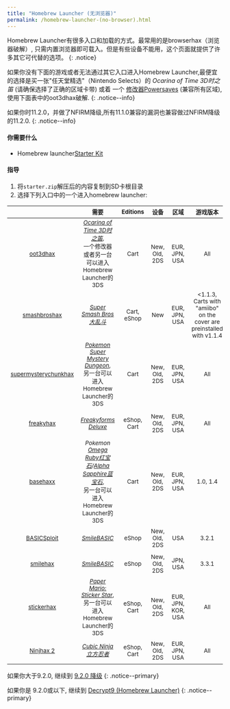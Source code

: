 ```yaml
---
title: "Homebrew Launcher (无浏览器)"
permalink: /homebrew-launcher-(no-browser).html
---
```

Homebrew Launcher有很多入口和加载的方式。最常用的是browserhax（浏览器破解）, 只需内置浏览器即可载入。但是有些设备不能用，这个页面就提供了许多其它可代替的选项。
{: .notice}

如果你没有下面的游戏或者无法通过其它入口进入Homebrew Launcher,最便宜的选择是买一张"任天堂精选"（Nintendo Selects）的 _Ocarina of Time 3D时之笛_ (请确保选择了正确的区域卡带) 或着 一个 [修改器Powersaves](https://s.click.taobao.com/dMPSaMx) (兼容所有区域), 使用下面表中的oot3dhax破解.
{: .notice--info}

如果你时11.2.0，并做了NFIRM降级,所有11.1.0兼容的漏洞也兼容做过NFIRM降级的11.2.0.
{: .notice--info}

#### 你需要什么

+ Homebrew launcher[Starter Kit](http://smealum.github.io/ninjhax2/starter.zip)

#### 指导

1. 将`starter.zip`解压后的内容复制到SD卡根目录
2. 选择下列入口中的一个进入homebrew launcher:

| <sub> | <sub>需要 | <sub>Editions | <sub>设备 | <sub>区域 | <sub>游戏版本 | <sub>系统版本 |
|:-:|:-:|:-:|:-:|:-:|:-:|:-:|
| <sub>[oot3dhax](https://github.com/yellows8/oot3dhax) | <sub>[*Ocarina of Time 3D时之笛*](https://amzn.to/2fkaKdp), <br> 一个修改器或者另一台可以进入Homebrew Launcher的3DS | <sub>Cart | <sub>New, Old, 2DS | <sub>EUR, JPN, USA | <sub>All | <sub>9.0.0-X 以上包含11.2.0-X |
| <sub>[smashbroshax](https://gbatemp.net/threads/397194/) | <sub>[*Super Smash Bros大乱斗*](https://amzn.to/2ftGA72) | <sub>Cart, eShop | <sub>New  | <sub>EUR, JPN, USA | <sub><1.1.3, <br> Carts with "amiibo" on the cover are preinstalled with v1.1.4 | <sub>9.0.0-X 以上包含 11.2.0-X |
| <sub>[supermysterychunkhax](https://smd.salthax.org/) | <sub>[*Pokemon Super Mystery Dungeon*](https://amzn.to/2ebxZ75), <br> 另一台可以进入Homebrew Launcher的3DS | <sub>Cart | <sub>New, Old, 2DS | <sub>EUR, JPN, USA | <sub>All | <sub>9.9.0-X (USA/JPN) / 10.2.0-X (EUR) 以上包含 11.0.0-X |
| <sub>[freakyhax](http://plutooo.github.io/freakyhax/) | <sub>[*Freakyforms Deluxe*](https://amzn.to/2f6eHO7) | <sub>eShop, Cart | <sub>New, Old, 2DS | <sub>EUR, JPN, USA | <sub>All | <sub>9.0.0-X up to and including 11.1.0-X |
| <sub>[basehaxx](http://mrnbayoh.github.io/basehaxx/) | <sub>*Pokemon [Omega Ruby红宝石](https://amzn.to/2eRILNQ)/[Alpha Sapphire蓝宝石](https://amzn.to/2ebGrmN)*, <br> 另一台可以进入Homebrew Launcher的3DS | <sub>Cart | <sub>New, Old, 2DS | <sub>EUR, JPN, USA | <sub>1.0, 1.4 | <sub>9.0.0-X 以上包含 11.0.0-X |
| <sub>[BASICSploit](https://mrnbayoh.github.io/basicsploit/) | <sub>[*SmileBASIC*](https://www.nintendo.com/games/detail/eYURHNjVdfyrnA3OJGfmlMYIrJUzgOcv) | <sub>eShop | <sub>New, Old, 2DS | <sub>USA | <sub>3.2.1 | <sub>9.0.0-X 以上包含 11.0.0-X |
| <sub>[smilehax](https://plutooo.github.io/smilehax/) | <sub>[*SmileBASIC*](https://www.nintendo.com/games/detail/eYURHNjVdfyrnA3OJGfmlMYIrJUzgOcv) | <sub>eShop | <sub>New, Old, 2DS | <sub>JPN, USA | <sub>3.3.1 | <sub>9.0.0-X 以上包含 11.0.0-X |
| <sub>[stickerhax](https://github.com/yellows8/stickerhax) | <sub>[*Paper Mario: Sticker Star*](https://amzn.to/2f6aDx8), <br> 另一台可以进入Homebrew Launcher的3DS | <sub>eShop, Cart | <sub>New, Old, 2DS | <sub>EUR, JPN, KOR, USA | <sub>All | <sub>9.0.0-X 以上包含 11.2.0-X |
| <sub>[Ninjhax 2](http://smealum.github.io/ninjhax2/) | <sub>[*Cubic Ninja立方忍者*](https://amzn.to/2eRI1by) | <sub>eShop, Cart | <sub>New, Old, 2DS | <sub>EUR, JPN, USA | <sub>All | <sub>9.0.0-X 以上包含 11.2.0-X |

<script type="text/javascript">
amzn_assoc_placement = "adunit0";
amzn_assoc_tracking_id = "plailect-20";
amzn_assoc_ad_mode = "manual";
amzn_assoc_ad_type = "smart";
amzn_assoc_marketplace = "amazon";
amzn_assoc_region = "US";
amzn_assoc_title = "3DS Homebrew Launcher";
amzn_assoc_linkid = "718ad647bc3d1b8f8c44b3a1f34bc235";
amzn_assoc_search_bar = "false";
amzn_assoc_asins = "B01AC3ZDCE,B00DD0B1R0,B00YC7DZP4,B00IVJ1M7M,B008YYSBR8,B004SG211I,B00KI2OZ9M,B00K848IH0";
</script>
<script src="//z-na.amazon-adsystem.com/widgets/onejs?MarketPlace=US"></script>

如果你大于9.2.0, 继续到 [9.2.0 降级](9.2.0-downgrade.html)
{: .notice--primary}

如果你是 9.2.0或以下, 继续到 [Decrypt9 (Homebrew Launcher)](decrypt9-(homebrew-launcher).html)
{: .notice--primary}
